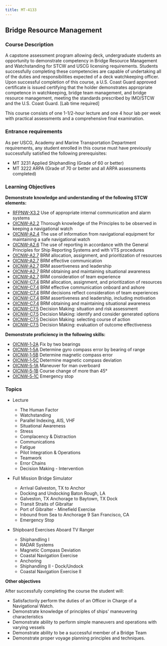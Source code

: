 ```yaml
---
title: MT-4133
---
```


## Bridge Resource Management 

### Course Description

A capstone assessment program allowing deck, undergraduate students an opportunity to demonstrate competency in Bridge Resource Management and Watchstanding for STCW and USCG licensing requirements. Students successfully completing these competencies are capable of undertaking all of the duties and responsibilities expected of a deck watchkeeping officer. Upon successful completion of this course, a U.S. Coast Guard approved certificate is issued certifying that the holder demonstrates appropriate competence in watchkeeping, bridge team management, and bridge resource management, meeting the standards prescribed by IMO/STCW and the U.S. Coast Guard.  [Lab time required]

This course consists of one 1-1/2-hour lecture and one 4 hour lab per week with practical assessments and a comprehensive final examination.

### Entrance requirements

As per USCG, Academy and Marine Transportation Department requirements, any student 
enrolled in this course must have previously successfully satisfied the following prerequisites:

* MT 3231  Applied Shiphandling (Grade of 60 or better)
* MT 3222  ARPA (Grade of 70 or better and all ARPA assessments completed)

### Learning Objectives

**Demonstrate knowledge and understanding of the following STCW elements:**

* [RFPNW-X3.2](24#RFPNW-X3\.2) Use of appropriate internal communication and alarm systems
* [OICNW-A2.2](21#OICNW-A2\.2) Thorough knowledge of the Principles to be observed in keeping a navigational watch
* [OICNW-A2.4](21#OICNW-A2\.4) The use of information from navigational equipment for maintaining a safe navigational watch
* [OICNW-A2.6](21#OICNW-A2\.6) The use of reporting in accordance with the General Principles for Ship Reporting Systems and with VTS procedures
* [OICNW-A2.7](21#OICNW-A2\.7) BRM allocation, assignment, and prioritization of resources
* [OICNW-A2.7](21#OICNW-A2\.7) BRM effective communication
* [OICNW-A2.7](21#OICNW-A2\.7) BRM assertiveness and leadership
* [OICNW-A2.7](21#OICNW-A2\.7) BRM obtaining and maintaining situational awareness
* [OICNW-A2.7](21#OICNW-A2\.7) BRM consideration of team experience
* [OICNW-C7.4](21#OICNW-C7\.4) BRM allocation, assignment, and prioritization of resources
* [OICNW-C7.4](21#OICNW-C7\.4) BRM effective communication onboard and ashore
* [OICNW-C7.4](21#OICNW-C7\.4) BRM decisions reflect consideration of team experiences
* [OICNW-C7.4](21#OICNW-C7\.4) BRM assertiveness and leadership, including motivation
* [OICNW-C7.4](21#OICNW-C7\.4) BRM obtaining and maintaining situational awareness
* [OICNW-C7.5](21#OICNW-C7\.5) Decision Making: situation and risk assessment
* [OICNW-C7.5](21#OICNW-C7\.5) Decision Making: identify and consider generated options 
* [OICNW-C7.5](21#OICNW-C7\.5) Decision Making: selecting course of action
* [OICNW-C7.5](21#OICNW-C7\.5) Decision Making: evaluation of outcome effectiveness

**Demonstrate proficiency in the following skills:**

* [OICNW‑1‑2A](OICNW-1-2A) Fix by two bearings
* [OICNW‑1‑5A](OICNW-1-5A) Determine gyro compass error by bearing of range
* [OICNW‑1‑5B](OICNW-1-5B) Determine magnetic compass error
* [OICNW‑1‑5C](OICNW-1-5C) Determine magnetic compass deviation
* [OICNW‑5‑1A](OICNW-5-1A) Maneuver for man overboard
* [OICNW‑5‑1B](OICNW-5-1B) Course change of more than 45°
* [OICNW‑5‑1C](OICNW-5-1C) Emergency stop

### Topics

* Lecture
	* The Human Factor
	* Watchstanding
	* Parallel Indexing, AIS, VHF
	* Situational Awareness
	* Stress
	* Complacency & Distraction
	* Communications
	* Fatigue
	* Pilot Integration & Operations
	* Teamwork
	* Error Chains
	* Decision Making - Intervention

* Full Mission Bridge Simulator
	* Arrival Galveston, TX to Anchor
	* Docking and Undocking Baton Rough, LA
	* Galveston, TX Anchorage to Baytown, TX Dock
	* Transit Straits of Gibraltar
	* Port of Gibralter - Minefield Exercise
	* Inbound from Sea to Anchorage 9 San Francisco, CA
	* Emergency Stop

* Shipboard Exercises Aboard TV Ranger
	* Shiphandling I 
	* RADAR Systems
	* Magnetic Compass Deviation
	* Coastal Navigation Exercise
	* Anchoring
	* Shiphandling II - Dock/Undock 
	* Coastal Navigation Exercise II



**Other objectives**


After successfully completing the course the student will:

* Satisfactorily perform the duties of an Officer in Charge of a Navigational Watch.
* Demonstrate knowledge of principles of ships' maneuvering characteristics
* Demonstrate ability to perform simple maneuvers and operations with varying vessels
* Demonstrate ability to be a successful member of a Bridge Team
* Demonstrate proper voyage planning principles and techniques.



